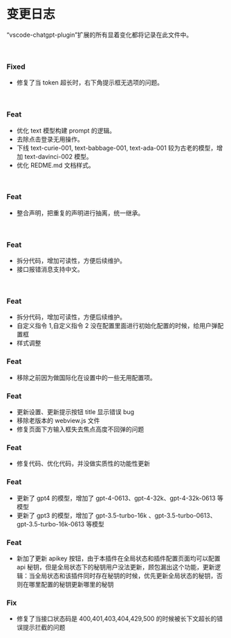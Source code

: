 # 变更日志

“vscode-chatgpt-plugin”扩展的所有显着变化都将记录在此文件中。

<br/>

### Fixed

- 修复了当 token 超长时，右下角提示框无选项的问题。

<br/>

### Feat

- 优化 text 模型构建 prompt 的逻辑。
- 去除点击登录无用操作。
- 下线 text-curie-001, text-babbage-001, text-ada-001 较为古老的模型，增加 text-davinci-002 模型。
- 优化 REDME.md 文档样式。

<br/>

### Feat

- 整合声明，把重复的声明进行抽离，统一继承。

<br/>

### Feat

- 拆分代码，增加可读性，方便后续维护。
- 接口报错消息支持中文。

<br/>

### Feat

- 拆分代码，增加可读性，方便后续维护。
- 自定义指令 1,自定义指令 2 没在配置里面进行初始化配置的时候，给用户弹配置框
- 样式调整

### Feat

- 移除之前因为做国际化在设置中的一些无用配置项。

### Feat

- 更新设置、更新提示按钮 title 显示错误 bug
- 移除老版本的 webview.js 文件
- 修复页面下方输入框失去焦点高度不回弹的问题

### Feat

- 修复代码、优化代码，并没做实质性的功能性更新

### Feat

- 更新了 gpt4 的模型，增加了 gpt-4-0613、gpt-4-32k、gpt-4-32k-0613 等模型
- 更新了 gpt3 的模型，增加了 gpt-3.5-turbo-16k 、gpt-3.5-turbo-0613、gpt-3.5-turbo-16k-0613 等模型

### Feat

- 新加了更新 apikey 按钮，由于本插件在全局状态和插件配置页面均可以配置 api 秘钥，但是全局状态下的秘钥用户没法更新，顾包漏出这个功能，更新逻辑：当全局状态和该插件同时存在秘钥的时候，优先更新全局状态的秘钥，否则在哪里配置的秘钥更新哪里的秘钥

### Fix

- 修复了当接口状态码是 400,401,403,404,429,500 的时候被长下文超长的错误提示拦截的问题
